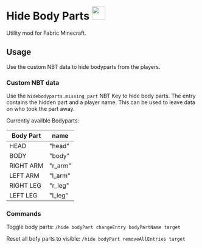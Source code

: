 # Hide Body Parts <img src="https://github.com/JR1811/hide-body-parts-fabric/assets/36027822/846db018-1f7d-4ea8-8dae-773da0377be2"  width="35" height="35">

Utility mod for Fabric Minecraft.

## Usage

Use the custom NBT data to hide bodyparts from the players.

### Custom NBT data

Use the `hidebodyparts.missing_part` NBT Key to hide body parts. The entry contains the hidden part and a player name. This can be used to leave data on who took the part away.

Currently availble Bodyparts:

| Body Part | name |
|---|---|
| HEAD | "head" |
| BODY | "body" |
| RIGHT ARM | "r_arm" |
| LEFT ARM | "l_arm" |
| RIGHT LEG | "r_leg" |
| LEFT LEG | "l_leg" |

### Commands

Toggle body parts: `/hide bodyPart changeEntry bodyPartName target`

Reset all bofy parts to visible: `/hide bodyPart removeAllEntries target`
